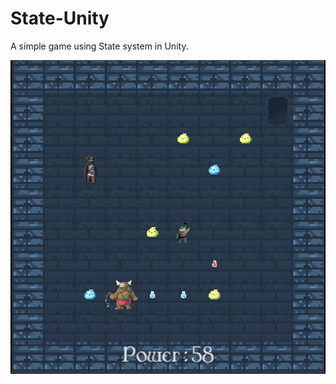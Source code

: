 # State-Unity
A simple game using State system in Unity.

<p align="center">
  <img src="Assets/Resources/Capture.PNG">
</p>
